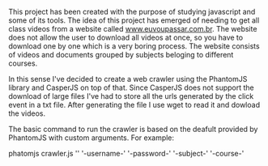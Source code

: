 This project has been created with the purpose of studying javascript and some of its tools.
The idea of this project has emerged of needing to get all class videos from a website called www.euvoupassar.com.br. The website does not allow the user to download all videos at once, so you have to download one by one which is a very boring process. The website consists of videos and documents grouped by subjects beloging to different courses.

In this sense I've decided to create a web crawler using the PhantomJS library and CasperJS on top of that. Since CasperJS does not support the download of large files I've had to store all the urls generated by the click event in a txt file. After generating the file I use wget to read it and dowload the videos.

The basic command to run the crawler is based on the deafult provided by PhantomJS with custom arguments. For example:

phatomjs crawler.js '<host>' '-username-' '-password-' '-subject-' '-course-'
